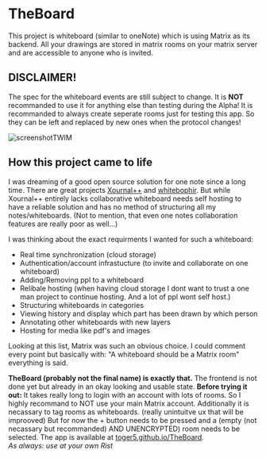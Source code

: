 
# TheBoard
This project is whiteboard (similar to oneNote) which is
using Matrix as its backend. All your drawings are stored in matrix rooms
on your matrix server and are accessible to anyone who is invited.

## DISCLAIMER!
The spec for the whiteboard events are still subject to change. It is **NOT** recommanded to use it for anything else than testing during the Alpha!
It is recommanded to always create seperate rooms just for testing this app. So they can be left and replaced by new ones when the protocol changes!

![screenshotTWIM](https://user-images.githubusercontent.com/16718859/127622513-0c31b50d-effb-49d3-be7f-a7102084d8d3.png)

## How this project came to life
I was dreaming of a good open source solution for one note since a long time.
There are great projects [Xournal++](https://xournalpp.github.io/) and [whitebophir](https://github.com/lovasoa/whitebophir).
But while Xournal++ entirely lacks collaborative whiteboard needs self hosting to have a reliable solution and has no method of structuring all my notes/whiteboards. (Not to mention, that even one notes collaboration features are really poor as well...)

I was thinking about the exact requirments I wanted for such a whiteboard:
 - Real time synchronization (cloud storage)
 - Authentication/account infrastucture (to invite and collaborate on one whiteboard)
 - Adding/Removing ppl to a whiteboard
 - Relibale hosting (when having cloud storage I dont want to trust a one man project to continue hosting. And a lot of ppl wont self host.)
 - Structuring whiteboards in categories
 - Viewing history and display which part has been drawn by which person
 - Annotating other whiteboards with new layers
 - Hosting for media like pdf's and images

Looking at this list, Matrix was such an obvious choice. I could comment every point but basically with: "A whiteboard should be a Matrix room" everything is said.

**TheBoard (probably not the final name) is exactly that.** The frontend is not done yet but already in an okay looking and usable state.
**Before trying it out:** It takes really long to login with an account with lots of rooms. So I highly recommand to NOT use your main Matrix account.
Additionally it is necassary to tag rooms as whiteboards. (really unintuitve ux that will be improoved) But for now the + button needs to be pressed and a (empty (not necassary but recommanded) AND UNENCRYPTED) room needs to be selected.
The app is available at [toger5.github.io/TheBoard](https://toger5.github.io/TheBoard). \
_As always: use at your own Rist_
